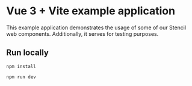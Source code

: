 # Vue 3 + Vite example application

This example application demonstrates the usage of some of our Stencil web components. Additionally, it serves for testing purposes.


## Run locally


 ```npm install```


 ```npm run dev```